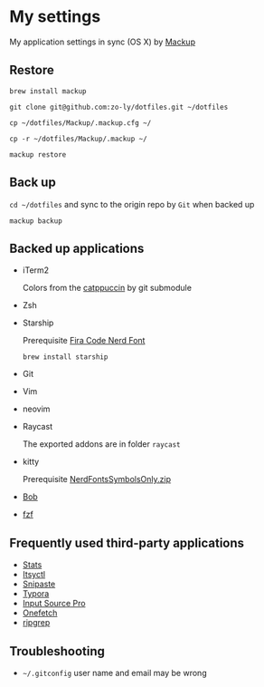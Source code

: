 # My settings

My application settings in sync (OS X) by [Mackup](https://github.com/lra/mackup)

## Restore

```shell
brew install mackup
```

```shell
git clone git@github.com:zo-ly/dotfiles.git ~/dotfiles
```

```shell
cp ~/dotfiles/Mackup/.mackup.cfg ~/

cp -r ~/dotfiles/Mackup/.mackup ~/
```

```
mackup restore
```

## Back up

`cd ~/dotfiles` and sync to the origin repo by `Git` when backed up

```shell
mackup backup
```

## Backed up applications

- iTerm2

  Colors from the [catppuccin](https://github.com/catppuccin/iterm) by git submodule

- Zsh

- Starship

  Prerequisite [Fira Code Nerd Font](https://www.nerdfonts.com/font-downloads)

  ```shell
  brew install starship
  ```

- Git

- Vim

- neovim

- Raycast

  The exported addons are in folder `raycast`

- kitty

  Prerequisite [NerdFontsSymbolsOnly.zip](https://github.com/ryanoasis/nerd-fonts/releases)

- [Bob](https://github.com/ripperhe/Bob/releases)

- [fzf](https://github.com/junegunn/fzf?tab=readme-ov-file#using-homebrew)

## Frequently used third-party applications

- [Stats](https://github.com/exelban/stats)
- [Itsyctl](https://www.mowglii.com/itsycal/)
- [Snipaste](https://www.snipaste.com/)
- [Typora](https://typora.io/)
- [Input Source Pro](https://inputsource.pro/zh-CN)
- [Onefetch](https://github.com/o2sh/onefetch)
- [ripgrep](https://github.com/BurntSushi/ripgrep)

## Troubleshooting

- `~/.gitconfig` user name and email may be wrong
